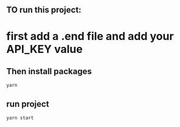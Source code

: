 ## TO run this project: 
 
 # first add a .end file and add your API_KEY value
 
 ## Then install packages
 `yarn`
 
 ## run project
 `yarn start`
 
 
